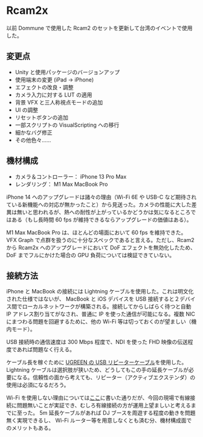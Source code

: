 # Rcam2x

以前 Dommune で使用した Rcam2 のセットを更新して台湾のイベントで使用した。

## 変更点

- Unity と使用パッケージのバージョンアップ
- 使用端末の変更 (iPad -> iPhone)
- エフェクトの改良・調整
- カメラ入力に対する LUT の適用
- 背景 VFX と三人称視点モードの追加
- UI の調整
- リセットボタンの追加
- 一部スクリプトの VisualScripting への移行
- 細かなバグ修正
- その他色々……

## 機材構成

- カメラ＆コントローラー： iPhone 13 Pro Max
- レンダリング： M1 Max MacBook Pro

iPhone 14 へのアップグレードは諸々の理由（Wi-Fi 6E や USB-C など期待されている新機能への対応が無かったこと）から見送った。カメラの性能に大した差異は無いと思われるが、熱への耐性が上がっているかどうかは気になるところではある（もし長時間 60 fps が維持できるならアップグレードの価値はある）。

M1 Max MacBook Pro は、ほとんどの場面において 60 fps を維持できた。 VFX Graph で点群を扱うのに十分なスペックであると言える。ただし、Rcam2 から Rcam2x へのアップグレードにおいて DoF エフェクトを無効化したため、DoF までフルにかけた場合の GPU 負荷については検証できていない。

## 接続方法

iPhone と MacBook の接続には Lightning ケーブルを使用した。これは明文化された仕様ではないが、 MacBook と iOS デバイスを USB 接続すると２デバイス間でローカルネットワークが構築される。接続してからしばらく待つと自動 IP アドレス割り当てがなされ、普通に IP を使った通信が可能になる。複数 NIC にまつわる問題を回避するために、他の Wi-Fi 等は切っておくのが望ましい（機内モード）。

USB 接続時の通信速度は 300 Mbps 程度で、NDI を使った FHD 映像の伝送程度であれば問題なく行える。

ケーブル長を稼ぐために [UGREEN の USB リピーターケーブル](https://www.amazon.co.jp/gp/product/B07C2KWVG1)を使用した。 Lightning ケーブルは選択肢が狭いため、どうしてもこの手の延長ケーブルが必要になる。信頼性の面から考えても、リピーター（アクティブエクステンダ）の使用は必須になるだろう。

Wi-Fi を使用しない理由については[ここ](VideoProductionTips.md)に書いた通りだが、今回の現場で有線接続に問題無いことが実証でき、むしろ有線接続の方が運用上望ましいと考えるまでに至った。 5m 延長ケーブルがあれば DJ ブースを周遊する程度の動きを問題無く実現できるし、 Wi-Fi ルーター等を用意しなくとも済む分、機材構成面でのメリットもある。

